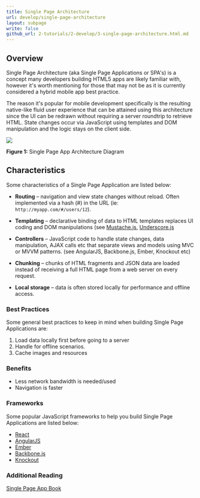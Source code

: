 ```yaml
---
title: Single Page Architecture
url: develop/single-page-architecture
layout: subpage
write: false
github_url: 2-tutorials/2-develop/3-single-page-architecture.html.md
---
```


## Overview

Single Page Architecture (aka Single Page Applications or SPA's) is a concept many developers building HTML5 apps are likely familiar with, however it's worth mentioning for those that may not be as it is currently considered a hybrid mobile app best practice.

The reason it's popular for mobile development specifically is the resulting native-like fluid user experience that can be attained using this architecture since the UI can be redrawn without requiring a server roundtrip to retrieve HTML. State changes occur via JavaScript using templates and DOM manipulation and the logic stays on the client side.

![](/images/spa.png)

**Figure 1:** Single Page App Architecture Diagram

## Characteristics

Some characteristics of a Single Page Application are listed below:

+ **Routing** – navigation and view state changes without reload. Often implemented via a hash (#) in the URL (ie: `http://myapp.com/#/users/12`).

+ **Templating** – declarative binding of data to HTML templates replaces UI coding and DOM manipulations (see [Mustache.js](http://mustache.github.io/), [Underscore.js](http://underscorejs.org)

+ **Controllers** – JavaScript code to handle state changes, data manipulation, AJAX calls etc that separate views and models using MVC or MVVM patterns. (see AngularJS, Backbone.js, Ember, Knockout etc)

+ **Chunking** – chunks of HTML fragments and JSON data are loaded instead of receiving a full HTML page from a web server on every request.

+ **Local storage** – data is often stored locally for performance and offline access.

### Best Practices

Some general best practices to keep in mind when building Single Page Applications are:

1. Load data locally first before going to a server
1. Handle for offline scenarios.
1. Cache images and resources

### Benefits

+ Less network bandwidth is needed/used
+ Navigation is faster

### Frameworks

Some popular JavaScript frameworks to help you build Single Page Applications are listed below:

+ [React](https://facebook.github.io/react/)
+ [AngularJS](http://angularjs.org)
+ [Ember](http://emberjs.com)
+ [Backbone.js](http://backbonejs.org)
+ [Knockout](http://knockoutjs.com)

### Additional Reading

[Single Page App Book](http://singlepageappbook.com/)

